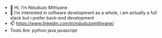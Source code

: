 - 👋 Hi, I’m Nduduzo Mthiyane
- 👀 I’m interested in software development as a whole, i am actually a full stack but i prefer back-end development
- 📫 https://www.linkedin.com/in/nduduzomthiyane/
- Tools Are:
    python
    java
    javascript
<!---
itssupremedeity/itssupremedeity is a ✨ special ✨ repository because its `README.md` (this file) appears on your GitHub profile.
You can click the Preview link to take a look at your changes.
--->
